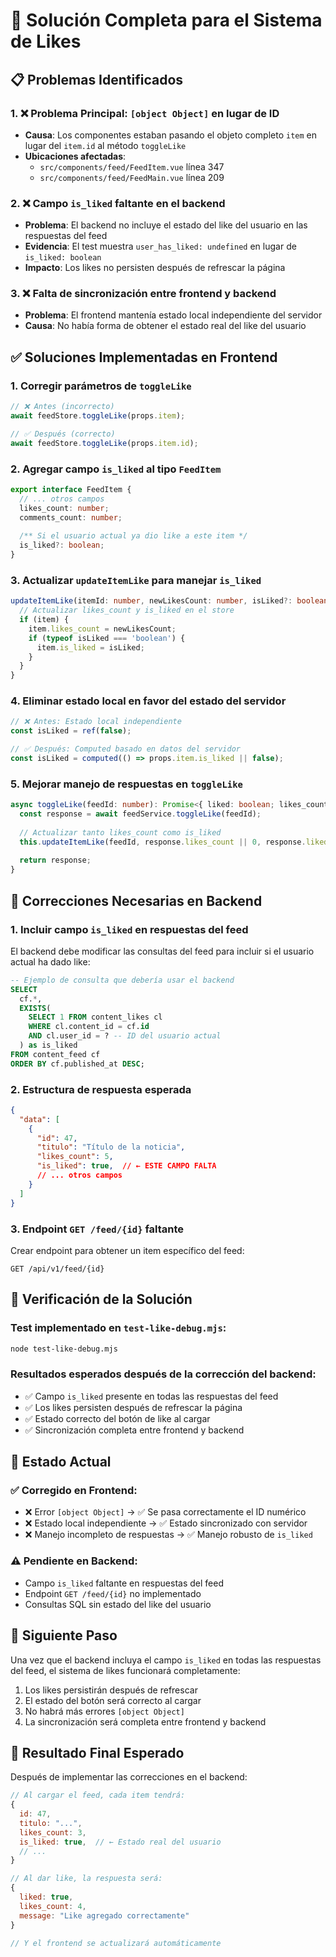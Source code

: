 # 🔧 Solución Completa para el Sistema de Likes

## 📋 Problemas Identificados

### 1. ❌ **Problema Principal: `[object Object]` en lugar de ID**
- **Causa**: Los componentes estaban pasando el objeto completo `item` en lugar del `item.id` al método `toggleLike`
- **Ubicaciones afectadas**:
  - `src/components/feed/FeedItem.vue` línea 347
  - `src/components/feed/FeedMain.vue` línea 209

### 2. ❌ **Campo `is_liked` faltante en el backend**
- **Problema**: El backend no incluye el estado del like del usuario en las respuestas del feed
- **Evidencia**: El test muestra `user_has_liked: undefined` en lugar de `is_liked: boolean`
- **Impacto**: Los likes no persisten después de refrescar la página

### 3. ❌ **Falta de sincronización entre frontend y backend**
- **Problema**: El frontend mantenía estado local independiente del servidor
- **Causa**: No había forma de obtener el estado real del like del usuario

## ✅ Soluciones Implementadas en Frontend

### 1. **Corregir parámetros de `toggleLike`**
```typescript
// ❌ Antes (incorrecto)
await feedStore.toggleLike(props.item);

// ✅ Después (correcto)
await feedStore.toggleLike(props.item.id);
```

### 2. **Agregar campo `is_liked` al tipo `FeedItem`**
```typescript
export interface FeedItem {
  // ... otros campos
  likes_count: number;
  comments_count: number;
  
  /** Si el usuario actual ya dio like a este item */
  is_liked?: boolean;
}
```

### 3. **Actualizar `updateItemLike` para manejar `is_liked`**
```typescript
updateItemLike(itemId: number, newLikesCount: number, isLiked?: boolean) {
  // Actualizar likes_count y is_liked en el store
  if (item) {
    item.likes_count = newLikesCount;
    if (typeof isLiked === 'boolean') {
      item.is_liked = isLiked;
    }
  }
}
```

### 4. **Eliminar estado local en favor del estado del servidor**
```typescript
// ❌ Antes: Estado local independiente
const isLiked = ref(false);

// ✅ Después: Computed basado en datos del servidor
const isLiked = computed(() => props.item.is_liked || false);
```

### 5. **Mejorar manejo de respuestas en `toggleLike`**
```typescript
async toggleLike(feedId: number): Promise<{ liked: boolean; likes_count: number; message: string }> {
  const response = await feedService.toggleLike(feedId);
  
  // Actualizar tanto likes_count como is_liked
  this.updateItemLike(feedId, response.likes_count || 0, response.liked);
  
  return response;
}
```

## 🔧 Correcciones Necesarias en Backend

### 1. **Incluir campo `is_liked` en respuestas del feed**
El backend debe modificar las consultas del feed para incluir si el usuario actual ha dado like:

```sql
-- Ejemplo de consulta que debería usar el backend
SELECT 
  cf.*,
  EXISTS(
    SELECT 1 FROM content_likes cl 
    WHERE cl.content_id = cf.id 
    AND cl.user_id = ? -- ID del usuario actual
  ) as is_liked
FROM content_feed cf
ORDER BY cf.published_at DESC;
```

### 2. **Estructura de respuesta esperada**
```json
{
  "data": [
    {
      "id": 47,
      "titulo": "Título de la noticia",
      "likes_count": 5,
      "is_liked": true,  // ← ESTE CAMPO FALTA
      // ... otros campos
    }
  ]
}
```

### 3. **Endpoint `GET /feed/{id}` faltante**
Crear endpoint para obtener un item específico del feed:
```
GET /api/v1/feed/{id}
```

## 🧪 Verificación de la Solución

### Test implementado en `test-like-debug.mjs`:
```bash
node test-like-debug.mjs
```

### Resultados esperados después de la corrección del backend:
- ✅ Campo `is_liked` presente en todas las respuestas del feed
- ✅ Los likes persisten después de refrescar la página  
- ✅ Estado correcto del botón de like al cargar
- ✅ Sincronización completa entre frontend y backend

## 📝 Estado Actual

### ✅ **Corregido en Frontend:**
- ❌ Error `[object Object]` → ✅ Se pasa correctamente el ID numérico
- ❌ Estado local independiente → ✅ Estado sincronizado con servidor
- ❌ Manejo incompleto de respuestas → ✅ Manejo robusto de `is_liked`

### ⚠️ **Pendiente en Backend:**
- Campo `is_liked` faltante en respuestas del feed
- Endpoint `GET /feed/{id}` no implementado
- Consultas SQL sin estado del like del usuario

## 🚀 Siguiente Paso

Una vez que el backend incluya el campo `is_liked` en todas las respuestas del feed, el sistema de likes funcionará completamente:

1. Los likes persistirán después de refrescar
2. El estado del botón será correcto al cargar
3. No habrá más errores `[object Object]`
4. La sincronización será completa entre frontend y backend

## 🏁 Resultado Final Esperado

Después de implementar las correcciones en el backend:
```javascript
// Al cargar el feed, cada item tendrá:
{
  id: 47,
  titulo: "...",
  likes_count: 3,
  is_liked: true,  // ← Estado real del usuario
  // ...
}

// Al dar like, la respuesta será:
{
  liked: true,
  likes_count: 4,
  message: "Like agregado correctamente"
}

// Y el frontend se actualizará automáticamente
``` 